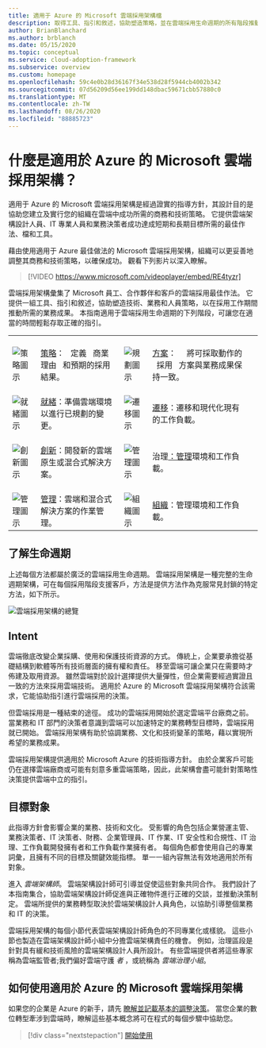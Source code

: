 ```yaml
---
title: 適用于 Azure 的 Microsoft 雲端採用架構檔
description: 取得工具、指引和敘述，協助塑造策略，並在雲端採用生命週期的所有階段推動所需的業務成果。
author: BrianBlanchard
ms.author: brblanch
ms.date: 05/15/2020
ms.topic: conceptual
ms.service: cloud-adoption-framework
ms.subservice: overview
ms.custom: homepage
ms.openlocfilehash: 59c4e0b28d36167f34e538d28f5944cb4002b342
ms.sourcegitcommit: 07d56209d56ee199dd148dbac59671cbb57880c0
ms.translationtype: MT
ms.contentlocale: zh-TW
ms.lasthandoff: 08/26/2020
ms.locfileid: "88885723"
---
```

# <a name="what-is-the-microsoft-cloud-adoption-framework-for-azure"></a>什麼是適用於 Azure 的 Microsoft 雲端採用架構？

適用于 Azure 的 Microsoft 雲端採用架構是經過證實的指導方針，其設計目的是協助您建立及實行您的組織在雲端中成功所需的商務和技術策略。 它提供雲端架構設計人員、IT 專業人員和業務決策者成功達成短期和長期目標所需的最佳作法、檔和工具。

藉由使用適用于 Azure 最佳做法的 Microsoft 雲端採用架構，組織可以更妥善地調整其商務和技術策略，以確保成功。 觀看下列影片以深入瞭解。

<!-- markdownlint-disable MD034 -->

> [!VIDEO https://www.microsoft.com/videoplayer/embed/RE4tyzr]

<!-- markdownlint-enable MD034 -->

雲端採用架構彙集了 Microsoft 員工、合作夥伴和客戶的雲端採用最佳作法。 它提供一組工具、指引和敘述，協助塑造技術、業務和人員策略，以在採用工作期間推動所需的業務成果。 本指南適用于雲端採用生命週期的下列階段，可讓您在適當的時間輕鬆存取正確的指引。

|  |  |  |  |  |
|--|--|--|--|--|
| <br> ![策略圖示](./_images/icons/strategy.png) | <br> [策略](./strategy/index.md)： &nbsp; 定義 &nbsp; 商業 &nbsp; 理由 &nbsp; 和預期的採用結果。 | <br> ![規劃圖示](./_images/icons/plan.png) | <br> [方案](./plan/index.md)： &nbsp; &nbsp; 將可採取動作的 &nbsp; 採用 &nbsp; 方案與業務成果保持一致。 |
| <br> ![就緒圖示](./_images/icons/ready.png)       | <br> [就緒](./ready/index.md)：準備雲端環境以進行已規劃的變更。 | <br> ![遷移圖示](./_images/icons/adopt.png) | <br> [遷移](./migrate/index.md)：遷移和現代化現有的工作負載。 |
| <br> ![創新圖示](./_images/icons/innovate.png) | <br> [創新](./innovate/index.md)：開發新的雲端原生或混合式解決方案。 | <br> ![管理圖示](./_images/icons/govern.png) | <br> 治理[：管理](./govern/index.md)環境和工作負載。 |
| <br> ![管理圖示](./_images/icons/manage.png)     | <br> [管理](./manage/index.md)：雲端和混合式解決方案的作業管理。 | <br> ![組織圖示](./_images/icons/organize.png) | <br> [組織](./organize/index.md)：管理環境和工作負載。 |

## <a name="understand-the-lifecycle"></a>了解生命週期

上述每個方法都屬於廣泛的雲端採用生命週期。 雲端採用架構是一種完整的生命週期架構，可在每個採用階段支援客戶，方法是提供方法作為克服常見封鎖的特定方法，如下所示。

![雲端採用架構的總覽](./_images/caf-overview-new.png)

## <a name="intent"></a>Intent

雲端徹底改變企業採購、使用和保護技術資源的方式。 傳統上，企業要承擔從基礎結構到軟體等所有技術層面的擁有權和責任。 移至雲端可讓企業只在需要時才佈建及取用資源。 雖然雲端對於設計選擇提供大量彈性，但企業需要經過實證且一致的方法來採用雲端技術。 適用於 Azure 的 Microsoft 雲端採用架構符合該需求，它能協助指引進行雲端採用的決策。

但雲端採用是一種結束的途徑。 成功的雲端採用開始於選定雲端平台廠商之前。 當業務和 IT 部門的決策者意識到雲端可以加速特定的業務轉型目標時，雲端採用就已開始。 雲端採用架構有助於協調業務、文化和技術變革的策略，藉以實現所希望的業務成果。

雲端採用架構提供適用於 Microsoft Azure 的技術指導方針。 由於企業客戶可能仍在選擇雲端廠商或可能有刻意多重雲端策略，因此，此架構會盡可能針對策略性決策提供雲端中立的指引。

## <a name="intended-audience"></a>目標對象

此指導方針會影響企業的業務、技術和文化。 受影響的角色包括企業營運主管、業務決策者、IT 決策者、財務、企業管理員、IT 作業、IT 安全性和合規性、IT 治理、工作負載開發擁有者和工作負載作業擁有者。 每個角色都會使用自己的專業詞彙，且擁有不同的目標及關鍵效能指標。 單一一組內容無法有效地適用於所有對象。

進入 *雲端架構師*。 雲端架構設計師可引導並促使這些對象共同合作。 我們設計了本指南集合，協助雲端架構設計師促進與正確物件進行正確的交談，並推動決策制定。 雲端所提供的業務轉型取決於雲端架構設計人員角色，以協助引導整個業務和 IT 的決策。

雲端採用架構的每個小節代表雲端架構設計師角色的不同專業化或樣貌。 這些小節也製造在雲端架構設計師小組中分擔雲端架構責任的機會。 例如，治理區段是針對具有緩和技術風險的雲端架構設計人員所設計。 有些雲端提供者將這些專家稱為雲端監管者;我們偏好雲端守護 *者* ，或統稱為 *雲端治理小組*。

## <a name="how-to-use-the-microsoft-cloud-adoption-framework-for-azure"></a>如何使用適用於 Azure 的 Microsoft 雲端採用架構

如果您的企業是 Azure 的新手，請先 [瞭解並記載基本的調整決策](./get-started/cloud-concepts.md)。 當您企業的數位轉型牽涉到雲端時，瞭解這些基本概念將可在程式的每個步驟中協助您。

<!-- docsTest:ignoreNextStep -->

> [!div class="nextstepaction"]
> [開始使用](./get-started/index.md)
